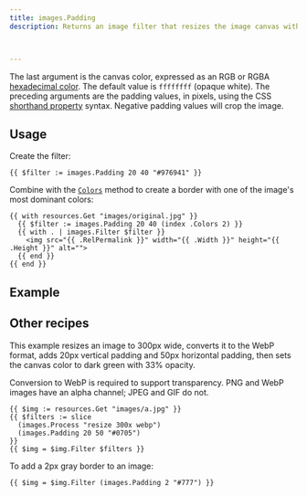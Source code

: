 ```yaml
---
title: images.Padding
description: Returns an image filter that resizes the image canvas without resizing the image.



---
```




The last argument is the canvas color, expressed as an RGB or RGBA [hexadecimal color]. The default value is `ffffffff` (opaque white). The preceding arguments are the padding values, in pixels, using the CSS [shorthand property] syntax. Negative padding values will crop the image.

[hexadecimal color]: https://developer.mozilla.org/en-US/docs/Web/CSS/hex-color
[shorthand property]: https://developer.mozilla.org/en-US/docs/Web/CSS/Shorthand_properties#edges_of_a_box

## Usage

Create the filter:

```go-html-template
{{ $filter := images.Padding 20 40 "#976941" }}
```



Combine with the [`Colors`] method to create a border with one of the image's most dominant colors:

[`Colors`]: /methods/resource/colors/

```go-html-template
{{ with resources.Get "images/original.jpg" }}
  {{ $filter := images.Padding 20 40 (index .Colors 2) }}
  {{ with . | images.Filter $filter }}
    <img src="{{ .RelPermalink }}" width="{{ .Width }}" height="{{ .Height }}" alt="">
  {{ end }}
{{ end }}
```

## Example



## Other recipes

This example resizes an image to 300px wide, converts it to the WebP format, adds 20px vertical padding and 50px horizontal padding, then sets the canvas color to dark green with 33% opacity.

Conversion to WebP is required to support transparency. PNG and WebP images have an alpha channel; JPEG and GIF do not.

```go-html-template
{{ $img := resources.Get "images/a.jpg" }}
{{ $filters := slice
  (images.Process "resize 300x webp")
  (images.Padding 20 50 "#0705")
}}
{{ $img = $img.Filter $filters }}
```

To add a 2px gray border to an image:

```go-html-template
{{ $img = $img.Filter (images.Padding 2 "#777") }}
```

